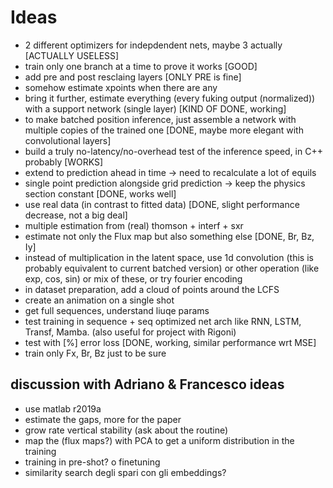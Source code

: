 # Ideas

- 2 different optimizers for indepdendent nets, maybe 3 actually [ACTUALLY USELESS]
- train only one branch at a time to prove it works [GOOD]
- add pre and post resclaing layers [ONLY PRE is fine]
- somehow estimate xpoints when there are any 
- bring it further, estimate everything (every fuking output (normalized)) with a support network
  (single layer) [KIND OF DONE, working]
- to make batched position inference, just assemble a network with multiple copies of the trained
  one [DONE, maybe more elegant with convolutional layers]
- build a truly no-latency/no-overhead test of the inference speed, in C++ probably [WORKS]
- extend to prediction ahead in time -> need to recalculate a lot of equils
- single point prediction alongside grid prediction -> keep the physics section constant [DONE,
  works well]
- use real data (in contrast to fitted data) [DONE, slight performance decrease, not a big deal]
- multiple estimation from (real) thomson + interf + sxr 
- estimate not only the Flux map but also something else [DONE, Br, Bz, Iy]
- instead of multiplication in the latent space, use 1d convolution (this is probably equivalent to
  current batched version) or other operation (like exp, cos, sin) or mix of these, or try fourier
  encoding
- in dataset preparation, add a cloud of points around the LCFS
- create an animation on a single shot
- get full sequences, understand liuqe params
- test training in sequence + seq optimized net arch like RNN, LSTM, Transf, Mamba. (also useful for
  project with Rigoni)
- test with [%] error loss [DONE, working, similar performance wrt MSE]
- train only Fx, Br, Bz just to be sure


## discussion with Adriano & Francesco ideas 
- use matlab r2019a
- estimate the gaps, more for the paper
- grow rate vertical stability (ask about the routine)
- map the (flux maps?) with PCA to get a uniform distribution in the training
- training in pre-shot? o finetuning
- similarity search degli spari con gli embeddings?